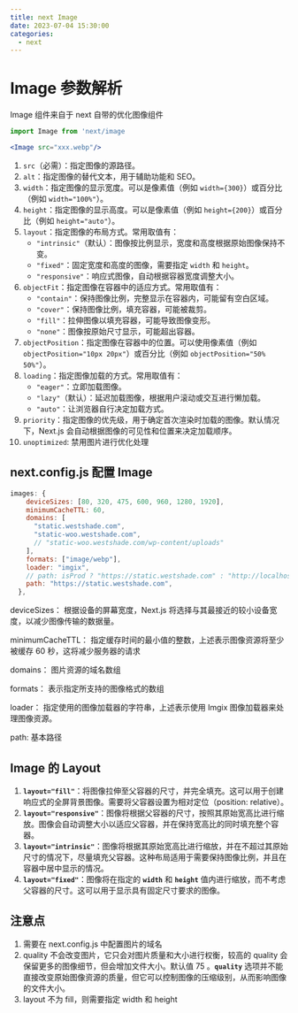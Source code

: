 ```yaml
---
title: next Image
date: 2023-07-04 15:30:00
categories:
  - next
---
```


# Image 参数解析

Image 组件来自于 next 自带的优化图像组件

```jsx
import Image from 'next/image

<Image src="xxx.webp"/>
```

1. `src`（必需）：指定图像的源路径。
2. `alt`：指定图像的替代文本，用于辅助功能和 SEO。
3. `width`：指定图像的显示宽度。可以是像素值（例如 `width={300}`）或百分比（例如 `width="100%"`）。
4. `height`：指定图像的显示高度。可以是像素值（例如 `height={200}`）或百分比（例如 `height="auto"`）。
5. `layout`：指定图像的布局方式。常用取值有：
   - `"intrinsic"`（默认）：图像按比例显示，宽度和高度根据原始图像保持不变。
   - `"fixed"`：固定宽度和高度的图像，需要指定 `width` 和 `height`。
   - `"responsive"`：响应式图像，自动根据容器宽度调整大小。
6. `objectFit`：指定图像在容器中的适应方式。常用取值有：
   - `"contain"`：保持图像比例，完整显示在容器内，可能留有空白区域。
   - `"cover"`：保持图像比例，填充容器，可能被裁剪。
   - `"fill"`：拉伸图像以填充容器，可能导致图像变形。
   - `"none"`：图像按原始尺寸显示，可能超出容器。
7. `objectPosition`：指定图像在容器中的位置。可以使用像素值（例如 `objectPosition="10px 20px"`）或百分比（例如 `objectPosition="50% 50%"`）。
8. `loading`：指定图像加载的方式。常用取值有：
   - `"eager"`：立即加载图像。
   - `"lazy"`（默认）：延迟加载图像，根据用户滚动或交互进行懒加载。
   - `"auto"`：让浏览器自行决定加载方式。
9. `priority`：指定图像的优先级，用于确定首次渲染时加载的图像。默认情况下，Next.js 会自动根据图像的可见性和位置来决定加载顺序。
10. `unoptimized`: 禁用图片进行优化处理

## next.config.js 配置 Image

```jsx
images: {
    deviceSizes: [80, 320, 475, 600, 960, 1280, 1920],
    minimumCacheTTL: 60,
    domains: [
      "static.westshade.com",
      "static-woo.westshade.com",
      // "static-woo.westshade.com/wp-content/uploads"
    ],
    formats: ["image/webp"],
    loader: "imgix",
    // path: isProd ? "https://static.westshade.com" : "http://localhost:3000",
    path: "https://static.westshade.com",
  },
```

deviceSizes： 根据设备的屏幕宽度，Next.js 将选择与其最接近的较小设备宽度，以减少图像传输的数据量。

minimumCacheTTL： 指定缓存时间的最小值的整数，上述表示图像资源将至少被缓存 60 秒，这将减少服务器的请求

domains： 图片资源的域名数组

formats： 表示指定所支持的图像格式的数组

loader： 指定使用的图像加载器的字符串，上述表示使用 Imgix 图像加载器来处理图像资源。

path: 基本路径

## Image 的 Layout

1. **`layout="fill"`**：将图像拉伸至父容器的尺寸，并完全填充。这可以用于创建响应式的全屏背景图像。需要将父容器设置为相对定位（position: relative）。
2. **`layout="responsive"`**：图像将根据父容器的尺寸，按照其原始宽高比进行缩放。图像会自动调整大小以适应父容器，并在保持宽高比的同时填充整个容器。
3. **`layout="intrinsic"`**：图像将根据其原始宽高比进行缩放，并在不超过其原始尺寸的情况下，尽量填充父容器。这种布局适用于需要保持图像比例，并且在容器中居中显示的情况。
4. **`layout="fixed"`**：图像将在指定的 **`width`** 和 **`height`** 值内进行缩放，而不考虑父容器的尺寸。这可以用于显示具有固定尺寸要求的图像。

## 注意点

1. 需要在 next.config.js 中配置图片的域名
2. quality 不会改变图片，它只会对图片质量和大小进行权衡，较高的 quality 会保留更多的图像细节，但会增加文件大小。默认值 75 。**`quality`** 选项并不能直接改变原始图像资源的质量，但它可以控制图像的压缩级别，从而影响图像的文件大小。
3. layout 不为 fill，则需要指定 width 和 height
